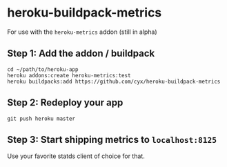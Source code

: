 # heroku-buildpack-metrics

For use with the `heroku-metrics` addon (still in alpha)

## Step 1: Add the addon / buildpack
```
cd ~/path/to/heroku-app
heroku addons:create heroku-metrics:test
heroku buildpacks:add https://github.com/cyx/heroku-buildpack-metrics
```

## Step 2: Redeploy your app

```
git push heroku master
```

## Step 3: Start shipping metrics to `localhost:8125`

Use your favorite statds client of choice for that.
